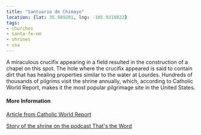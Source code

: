 ```yaml
---
title: "Santuario de Chimayo"
location: {lat: 35.989201, lng: -105.9318022}
tags:
- churches
- santa-fe-nm
- shrines
- usa
---
```


A miraculous crucifix appearing in a field resulted in the construction of a chapel on this spot.  The hole where the crucifix appeared is said to contain dirt that has healing properties similar to the water at Lourdes.  Hundreds of thousands of pilgrims visit the shrine annually, which, according to Catholic World Report, makes it the most popular pilgrimage site in the United States.

#### More Information

[Article from Catholic World Report](https://www.catholicworldreport.com/2023/04/07/visiting-el-santuario-de-chimayo-the-most-popular-pilgrimage-site-in-america/)

[Story of the shrine on the podcast That's the Word](https://thunderrock.org/story-extras/take-the-hint)

